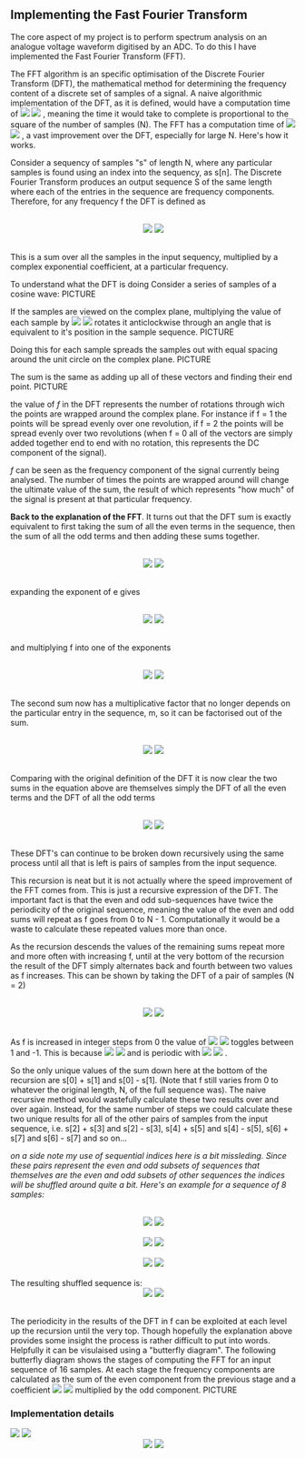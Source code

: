 ## **Implementing the Fast Fourier Transform**

The core aspect of my project is to perform spectrum analysis on an analogue voltage waveform digitised by an ADC. To do this I have implemented the Fast Fourier Transform (FFT).

The FFT algorithm is an specific optimisation of the Discrete Fourier Transform (DFT), the mathematical method for determining the frequency content of a discrete set of samples of a signal. A naive algorithmic implementation of the DFT, as it is defined, would have a computation time of
<img src="https://render.githubusercontent.com/render/math?math={ O(N^2)}#gh-light-mode-only">
<img src="https://render.githubusercontent.com/render/math?math={\color{white} O(N^2)}#gh-dark-mode-only">
, meaning the time it would take to complete is proportional to the square of the number of samples (N). The FFT has a computation time of 
<img src="https://render.githubusercontent.com/render/math?math={ O(N \log_2 N )}#gh-light-mode-only">
<img src="https://render.githubusercontent.com/render/math?math={\color{white} O(N \log_2 N )}#gh-dark-mode-only">
, a vast improvement over the DFT, especially for large N. Here's how it works.

Consider a sequency of samples "s" of length N, where any particular samples is found using an index into the sequency, as s[n]. The Discrete Fourier Transform produces an output sequence S of the same length where each of the entries in the sequence are frequency components. Therefore, for any frequency f the DFT is defined as

<br/>
<div style = "text-align:center">
<img src="https://render.githubusercontent.com/render/math?math={\large S[f] = \displaystyle\sum_{n = 0}^{N-1} {s[n] (e^{-2 \pi j {n \over N}})^f}}#gh-light-mode-only">
<img src="https://render.githubusercontent.com/render/math?math={\large \color{white}S[f] = \displaystyle\sum_{n = 0}^{N-1} {s[n] (e^{-2 \pi j {n \over N}})^f}}#gh-dark-mode-only">
</div>
<br/>

This is a sum over all the samples in the input sequency, multiplied by a complex exponential coefficient, at a particular frequency.

To understand what the DFT is doing Consider a series of samples of a cosine wave:
PICTURE

If the samples are viewed on the complex plane, multiplying the value of each sample by 
<img src="https://render.githubusercontent.com/render/math?math={ e^{-2 \pi j {n \over N}}}#gh-light-mode-only">
<img src="https://render.githubusercontent.com/render/math?math={\color{white} e^{-2 \pi j {n \over N}}}#gh-dark-mode-only">
rotates it anticlockwise through an angle that is equivalent to it's position in the sample sequence. PICTURE

Doing this for each sample spreads the samples out with equal spacing around the unit circle on the complex plane. PICTURE

The sum is the same as adding up all of these vectors and finding their end point. PICTURE

the value of $f$ in the DFT represents the number of rotations through wich the points are wrapped around the complex plane. For instance if f = 1 the points will be spread evenly over one revolution, if f = 2 the points will be spread evenly over two revolutions (when f = 0 all of the vectors are simply added together end to end with no rotation, this represents the DC component of the signal).

$f$ can be seen as the frequency component of the signal currently being analysed. The number of times the points are wrapped around will change the ultimate value of the sum, the result of which represents "how much" of the signal is present at that particular frequency.




**Back to the explanation of the FFT**. It turns out that the DFT sum is exactly equivalent to first taking the sum of all the even terms in the sequence, then the sum of all the odd terms and then adding these sums together.

<br/>
<div style = "text-align:center">
<img src="https://render.githubusercontent.com/render/math?math={\large S[f] = \displaystyle\sum_{m = 0}^{{N \over 2}-1}{s[2m] (e^{-2 \pi j \frac{2m}{N}})^f} %2B \displaystyle\sum_{m = 0}^{{N \over 2}-1} {s[2m %2B 1] (e^{-2 \pi j \frac{2m %2B 1}{N}})^f}}#gh-light-mode-only">
<img src="https://render.githubusercontent.com/render/math?math={\large \color{white} S[f] = \displaystyle\sum_{m = 0}^{{N \over 2}-1}{s[2m] (e^{-2 \pi j \frac{2m}{N}})^f} %2B \displaystyle\sum_{m = 0}^{{N \over 2}-1} {s[2m %2B 1] (e^{-2 \pi j \frac{2m %2B 1}{N}})^f}}#gh-dark-mode-only">
</div>
<br/>

expanding the exponent of e gives

<br/>
<div style = "text-align:center">
<img src="https://render.githubusercontent.com/render/math?math={\large S[f] = \displaystyle\sum_{m = 0}^{{N \over 2}-1} {s[2m] (e^{-2 \pi j \frac{2m}{N}})^f} %2B \displaystyle\sum_{m = 0}^{{N \over 2}-1} {s[2m %2B 1] (e^{-2 \pi j \frac{2m}{N}}e^{-2 \pi j {{1 \over N}}})^f}}#gh-light-mode-only">
<img src="https://render.githubusercontent.com/render/math?math={\large \color{white} S[f] = \displaystyle\sum_{m = 0}^{{N \over 2}-1} {s[2m] (e^{-2 \pi j \frac{2m}{N}})^f} %2B \displaystyle\sum_{m = 0}^{{N \over 2}-1} {s[2m %2B 1] (e^{-2 \pi j \frac{2m}{N}}e^{-2 \pi j {{1 \over N}}})^f}}#gh-dark-mode-only">
</div>
<br/>

and multiplying f into one of the exponents

<br/>
<div style = "text-align:center">
<img src="https://render.githubusercontent.com/render/math?math={\large S[f] = \displaystyle\sum_{m = 0}^{{N \over 2}-1} {s[2m] (e^{-2 \pi j \frac{2m}{N}})^f} %2B \displaystyle\sum_{m = 0}^{{N \over 2}-1} {s[2m %2B 1] (e^{-2 \pi j \frac{2m}{N}})^f e^{-2 \pi j {{f \over N}}}}}#gh-light-mode-only">
<img src="https://render.githubusercontent.com/render/math?math={\large \color{white} S[f] = \displaystyle\sum_{m = 0}^{{N \over 2}-1} {s[2m] (e^{-2 \pi j \frac{2m}{N}})^f} %2B \displaystyle\sum_{m = 0}^{{N \over 2}-1} {s[2m %2B 1] (e^{-2 \pi j \frac{2m}{N}})^f e^{-2 \pi j {{f \over N}}}}}#gh-dark-mode-only">
</div>
<br/>

The second sum now has a multiplicative factor that no longer depends on the particular entry in the sequence, m, so it can be factorised out of the sum.

<br/>
<div style = "text-align:center">
<img src="https://render.githubusercontent.com/render/math?math={\large S[f] = \displaystyle\sum_{m = 0}^{{N \over 2}-1} {s[2m] (e^{-2 \pi j \frac{2m}{N}})^f} %2B e^{-2 \pi j {{f \over N}}} \displaystyle\sum_{m = 0}^{{N \over 2}-1} {s[2m %2B 1] (e^{-2 \pi j \frac{2m}{N}})^f}}#gh-light-mode-only">
<img src="https://render.githubusercontent.com/render/math?math={\large \color{white} S[f] = \displaystyle\sum_{m = 0}^{{N \over 2}-1} {s[2m] (e^{-2 \pi j \frac{2m}{N}})^f} %2B e^{-2 \pi j {{f \over N}}} \displaystyle\sum_{m = 0}^{{N \over 2}-1} {s[2m %2B 1] (e^{-2 \pi j \frac{2m}{N}})^f}}#gh-dark-mode-only">
</div>
<br/>

Comparing with the original definition of the DFT it is now clear the two sums in the equation above are themselves simply the DFT of all the even terms and the DFT of all the odd terms

<br/>
<div style = "text-align:center">
<img src="https://render.githubusercontent.com/render/math?math={\large S[f] = DFT(2m) %2B e^{-2 \pi j {{f \over N}}} DFT(2m %2B 1)}#gh-light-mode-only">
<img src="https://render.githubusercontent.com/render/math?math={\large \color{white} S[f] = DFT(2m) %2B e^{-2 \pi j {{f \over N}}} DFT(2m %2B 1)}#gh-dark-mode-only">
</div>
<br/>

These DFT's can continue to be broken down recursively using the same process until all that is left is pairs of samples from the input sequence. 

This recursion is neat but it is not actually where the speed improvement of the FFT comes from. This is just a recursive expression of the DFT. The important fact is that the even and odd sub-sequences have twice the periodicity of the original sequence, meaning the value of the even and odd sums will repeat as f goes from 0 to N - 1. Computationally it would be a waste to calculate these repeated values more than once.

As the recursion descends the values of the remaining sums repeat more and more often with increasing f, until at the very bottom of the recursion the result of the DFT simply alternates back and fourth between two values as f increases. This can be shown by taking the DFT of a pair of samples (N = 2)

<br/>
<div style = "text-align:center">
<img src="https://render.githubusercontent.com/render/math?math={\large S[f] = \displaystyle\sum_{n = 0}^{N-1} {s[n] (e^{-2 \pi j {n \over N}})^f} = \displaystyle\sum_{n = 0}^{1} {s[n] (e^{-2 \pi j {n \over 2}})^f} = s[0](e^{-2 \pi j {0 \over 2}})^f %2B s[1](e^{-2 \pi j {1 \over 2}})^f = s[0] %2B s[1]e^{-\pi j f}}#gh-light-mode-only">
<img src="https://render.githubusercontent.com/render/math?math={\large \color{white} S[f] = \displaystyle\sum_{n = 0}^{N-1} {s[n] (e^{-2 \pi j {n \over N}})^f} = \displaystyle\sum_{n = 0}^{1} {s[n] (e^{-2 \pi j {n \over 2}})^f} = s[0](e^{-2 \pi j {0 \over 2}})^f %2B s[1](e^{-2 \pi j {1 \over 2}})^f = s[0] %2B s[1]e^{-\pi j f}}#gh-dark-mode-only">
</div>
<br/>

As f is increased in integer steps from 0 the value of 
<img src="https://render.githubusercontent.com/render/math?math={ e^{-\pi j f}}#gh-light-mode-only">
<img src="https://render.githubusercontent.com/render/math?math={\color{white} e^{-\pi j f}}#gh-dark-mode-only">
toggles between 1 and -1. This is because 
<img src="https://render.githubusercontent.com/render/math?math={ e^{j \pi} = -1}#gh-light-mode-only">
<img src="https://render.githubusercontent.com/render/math?math={\color{white} e^{j \pi} = -1}#gh-dark-mode-only">
and is periodic with <img src="https://render.githubusercontent.com/render/math?math={ 2\pi}#gh-light-mode-only">
<img src="https://render.githubusercontent.com/render/math?math={\color{white} 2\pi}#gh-dark-mode-only">
.

So the only unique values of the sum down here at the bottom of the recursion are s[0] + s[1] and s[0] - s[1]. (Note that f still varies from 0 to whatever the original length, N, of the full sequence was). The naive recursive method would wastefully calculate these two results over and over again. Instead, for the same number of steps we could calculate these two unique results for all of the other pairs of samples from the input sequence, i.e. s[2] + s[3] and s[2] - s[3], s[4] + s[5] and s[4] - s[5], s[6] + s[7] and s[6] - s[7] and so on...

*on a side note my use of sequential indices here is a bit missleding. Since these pairs represent the even and odd subsets of sequences that themselves are the even and odd subsets of other sequences the indices will be shuffled around quite a bit. Here's an example for a sequence of 8 samples:*

<br/>
<div style = "text-align:center">
<img src="https://render.githubusercontent.com/render/math?math={\large s[0], s[1], s[2], s[3], s[4], s[5], s[6], s[7]}#gh-light-mode-only">
<img src="https://render.githubusercontent.com/render/math?math={\large \color{white} s[0], s[1], s[2], s[3], s[4], s[5], s[6], s[7]}#gh-dark-mode-only">
</div>
<br/>
<div style = "text-align:center">
<img src="https://render.githubusercontent.com/render/math?math={\large even:\ s[0], s[2], s[4], s[6]\ \ \ \ \ odd:\ s[1], s[3], s[5], s[7]}#gh-light-mode-only">
<img src="https://render.githubusercontent.com/render/math?math={\large \color{white} even:\ s[0], s[2], s[4], s[6]\ \ \ \ \ odd:\ s[1], s[3], s[5], s[7]}#gh-dark-mode-only">
</div>
<br/>
<div style = "text-align:center">
<img src="https://render.githubusercontent.com/render/math?math={\large even:\ s[0], s[4]\ \ \ \ \ odd:\  s[2], s[6]\ \ \ \ \ even:\ s[1], s[5]\ \ \ \ \ odd:\ s[3], s[7]}#gh-light-mode-only">
<img src="https://render.githubusercontent.com/render/math?math={\large \color{white} even:\ s[0], s[4]\ \ \ \ \ odd:\  s[2], s[6]\ \ \ \ \ even:\ s[1], s[5]\ \ \ \ \ odd:\ s[3], s[7]}#gh-dark-mode-only">
</div>
<br/>
The resulting shuffled sequence is:

</br>
<div style = "text-align:center">
<img src="https://render.githubusercontent.com/render/math?math={\large shuffled\ sequence = s[0], s[4], s[2], s[6], s[1], s[5], s[3], s[7]}#gh-light-mode-only">
<img src="https://render.githubusercontent.com/render/math?math={\large \color{white} s[0], s[4], s[2], s[6], s[1], s[5], s[3], s[7]}#gh-dark-mode-only">
</div>
<br/>

The periodicity in the results of the DFT in f can be exploited at each level up the recursion until the very top. Though hopefully the explanation above provides some insight the process is rather difficult to put into words. Helpfully it can be visulaised using a "butterfly diagram". The following butterfly diagram shows the stages of computing the FFT for an input sequence of 16 samples. At each stage the frequency components are calculated as the sum of the even component from the previous stage and a coefficient 
<img src="https://render.githubusercontent.com/render/math?math={e^{-2 \pi j {{f \over N}}}}#gh-light-mode-only">
<img src="https://render.githubusercontent.com/render/math?math={\color{white} e^{-2 \pi j {{f \over N}}}}#gh-dark-mode-only"> multiplied by the odd component. PICTURE

### **Implementation details**




<img src="https://render.githubusercontent.com/render/math?math={ }#gh-light-mode-only">
<img src="https://render.githubusercontent.com/render/math?math={\color{white} }#gh-dark-mode-only">

<div style = "text-align:center">
<img src="https://render.githubusercontent.com/render/math?math={\large }#gh-light-mode-only">
<img src="https://render.githubusercontent.com/render/math?math={\large \color{white} }#gh-dark-mode-only">
</div>